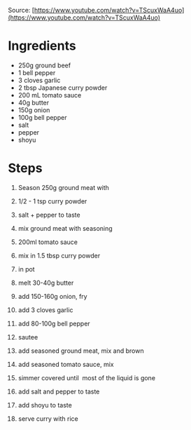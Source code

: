 Source: [https://www.youtube.com/watch?v=TScuxWaA4uo](https://www.youtube.com/watch?v=TScuxWaA4uo)

# Ingredients

-   250g ground beef
-   1 bell pepper
-   3 cloves garlic
-   2 tbsp Japanese curry powder
-   200 mL tomato sauce
-   40g butter
-   150g onion
-   100g bell pepper
-   salt
-   pepper
-   shoyu

# Steps

1.  Season 250g ground meat with

1.  1/2 - 1 tsp curry powder
2.  salt + pepper to taste
3.  mix ground meat with seasoning

3.  200ml tomato sauce

1.  mix in 1.5 tbsp curry powder

5.  in pot

1.  melt 30-40g butter
2.  add 150-160g onion, fry
3.  add 3 cloves garlic
4.  add 80-100g bell pepper
5.  sautee
6.  add seasoned ground meat, mix and brown
7.  add seasoned tomato sauce, mix
8.  simmer covered until  most of the liquid is gone
9.  add salt and pepper to taste
10.  add shoyu to taste

7.  serve curry with rice
